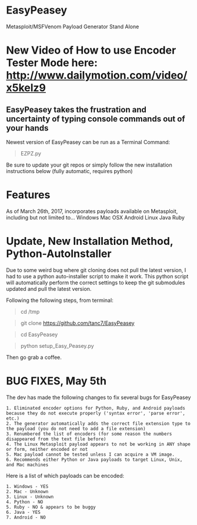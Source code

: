# EasyPeasey
Metasploit/MSFVenom Payload Generator Stand Alone

# New Video of How to use Encoder Tester Mode here: http://www.dailymotion.com/video/x5kelz9

## EasyPeasey takes the frustration and uncertainty of typing console commands out of your hands
Newest version of EasyPeasey can be run as a Terminal Command:

> EZPZ.py

Be sure to update your git repos or simply follow the new installation instructions below (fully automatic, requires python)

# Features

As of March 26th, 2017, incorporates payloads available on Metasploit, including but not limited to...
    Windows
    Mac OSX
    Android
    Linux
    Java
    Ruby

# Update, New Installation Method, Python-AutoInstaller

Due to some weird bug where git cloning does not pull the latest version, I had to use a python auto-installer script to make it work. 
This python script will automatically perform the correct settings to keep the git submodules updated and pull the latest version.

Following the following steps, from terminal:

>cd /tmp

>git clone https://github.com/tanc7/EasyPeasey

>cd EasyPeasey

>python setup_Easy_Peasey.py

Then go grab a coffee. 

# BUG FIXES, May 5th

The dev has made the following changes to fix several bugs for EasyPeasey

	1. Eliminated encoder options for Python, Ruby, and Android payloads because they do not execute properly ('syntax error', 'parse error', etc.)
	2. The generator automatically adds the correct file extension type to the payload (you do not need to add a file extension)
	3. Renumbered the list of encoders (for some reason the numbers disappeared from the text file before)
	4. The Linux Metasploit payload appears to not be working in ANY shape or form, neither encoded or not
	5. Mac payload cannot be tested unless I can acquire a VM image.
	6. Recommends either Python or Java payloads to target Linux, Unix, and Mac machines

Here is a list of which payloads can be encoded:

	1. Windows - YES
	2. Mac - Unknown
	3. Linux - Unknown
	4. Python - NO
	5. Ruby - NO & appears to be buggy
	6. Java - YES
	7. Android - NO

    

